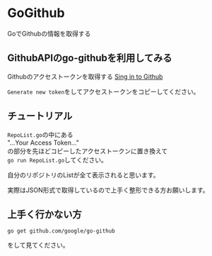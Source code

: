 # GoGithub
GoでGithubの情報を取得する

## GithubAPIのgo-githubを利用してみる

Githubのアクセストークンを取得する
[Sing in to Github](https://github.com/settings/tokens)

`Generate new token`をしてアクセストークンをコピーしてください。

## チュートリアル

`RepoList.go`の中にある  
"...Your Access Token..."  
の部分を先ほどコピーしたアクセストークンに置き換えて  
`go run RepoList.go`してください。  

自分のリポジトリのListが全て表示されると思います。

実際はJSON形式で取得しているので上手く整形できる方お願いします。

## 上手く行かない方

```
go get github.com/google/go-github
```

をして見てください。

